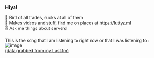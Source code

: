 ### Hiya!
🧶 Bird of all trades, sucks at all of them
<br> 🔗 Makes videos and stuff, find me on places at https://luttyz.ml
<br> 🗄 Ask me things about servers!
<br> 
<br> 
This is the song that I am listening to right now or that I was listening to :
![image](https://bandwidth.gaybird.ml/wa.png)
<br> <a href="https://last.fm/Luttyz">(data grabbed from my Last.fm)</a>
